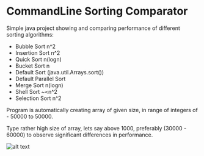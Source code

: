 # CommandLine Sorting Comparator

Simple java project showing and comparing performance of different sorting algorithms:

- Bubble Sort n^2
- Insertion Sort n^2
- Quick Sort n(logn)
- Bucket Sort n
- Default Sort (java.util.Arrays.sort())
- Default Parallel Sort
- Merge Sort n(logn)
- Shell Sort ~<n^2
- Selection Sort n^2

Program is automatically creating array of given size, in range of integers of - 50000 to 50000. 

Type rather high size of array, lets say above 1000, preferably (30000 - 60000) to observe significant differences in performance.

![alt text](https://i.imgur.com/h1B9aFG.png?1)

